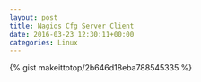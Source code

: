 ```yaml
---
layout: post                                                                                                              
title: Nagios Cfg Server Client                                                                                                                       
date: 2016-03-23 12:30:11+00:00                                                                                                                        
categories: Linux                                                                                                                
---                                                                                                                              
```


{% gist makeittotop/2b646d18eba788545335 %}                                                                                                           

